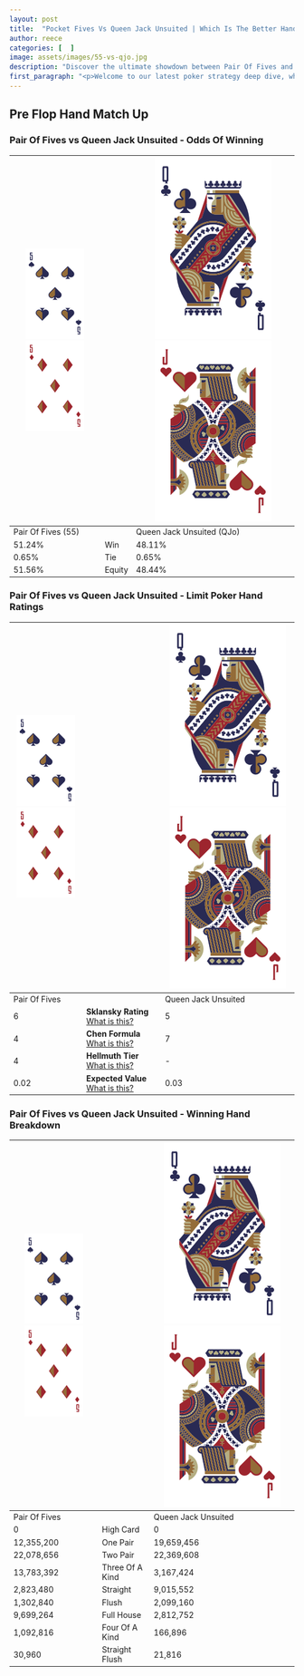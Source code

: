 ```yaml
---
layout: post
title:  "Pocket Fives Vs Queen Jack Unsuited | Which Is The Better Hand In Poker? A Complete Guide"
author: reece
categories: [  ]
image: assets/images/55-vs-qjo.jpg
description: "Discover the ultimate showdown between Pair Of Fives and Queen Jack Unsuited in poker! Uncover the odds, strategies, and scenarios where one hand triumphs over the other. Get ready to up your poker game with this thrilling analysis."
first_paragraph: "<p>Welcome to our latest poker strategy deep dive, where we're pitting two distinct hands against each other in a high-stakes showdown: Pair Of Fives vs Queen Jack Unsuited.</p><p>In the dynamic world of poker, every decision counts, and knowing which hand holds the upper hand is key to your success at the table.</p><p>In this article, we'll dissect these two hands, explore the scenarios where one dominates the other, and equip you with the knowledge to make strategic choices that can tip the odds in your favor.</p><p>Get ready to unravel the intriguing dynamics of these poker hands and elevate your game to new heights.</p>"
---
```




[comment]: # (sp0)

## Pre Flop Hand Match Up

<div class="table hand-ratings" markdown="1"> 



### Pair Of Fives vs Queen Jack Unsuited - Odds Of Winning


    
| ![image info](assets/images/hand1/5.png) ![image info](assets/images/hand1/5o.png) |  | ![image info](assets/images/hand2/Q.png) ![image info](assets/images/hand2/Jo.png) |
| -------- | -------- | -------- |
| Pair Of Fives (55) |  | Queen Jack Unsuited (QJo) |
| 51.24% | Win | 48.11% |
| 0.65% | Tie | 0.65% |
| 51.56% | Equity | 48.44% |




[comment]: # (sp1)



### Pair Of Fives vs Queen Jack Unsuited - Limit Poker Hand Ratings


    
| ![image info](assets/images/hand1/5.png) ![image info](assets/images/hand1/5o.png) |  | ![image info](assets/images/hand2/Q.png) ![image info](assets/images/hand2/Jo.png) |
| -------- | -------- | -------- |
| Pair Of Fives |  | Queen Jack Unsuited |
| 6 | **Sklansky Rating** [What is this?](/sklansky-rating-explained) | 5 |
| 4 | **Chen Formula** [What is this?](/chen-formula-explained) | 7 |
| 4 | **Hellmuth Tier** [What is this?](/Hellmuth-tier-explained) | - |
| 0.02 | **Expected Value** [What is this?](/expected-value-explained) | 0.03 |




[comment]: # (sp2)



### Pair Of Fives vs Queen Jack Unsuited - Winning Hand Breakdown


    
| ![image info](assets/images/hand1/5.png) ![image info](assets/images/hand1/5o.png) |  | ![image info](assets/images/hand2/Q.png) ![image info](assets/images/hand2/Jo.png) |
| -------- | -------- | -------- |
| Pair Of Fives |  | Queen Jack Unsuited |
| 0 | High Card | 0 |
| 12,355,200 | One Pair | 19,659,456 |
| 22,078,656 | Two Pair | 22,369,608 |
| 13,783,392 | Three Of A Kind | 3,167,424 |
| 2,823,480 | Straight | 9,015,552 |
| 1,302,840 | Flush | 2,099,160 |
| 9,699,264 | Full House | 2,812,752 |
| 1,092,816 | Four Of A Kind | 166,896 |
| 30,960 | Straight Flush | 21,816 |




[comment]: # (sp3)



</div>

[comment]: # (sp4)



[comment]: # (sp5)

